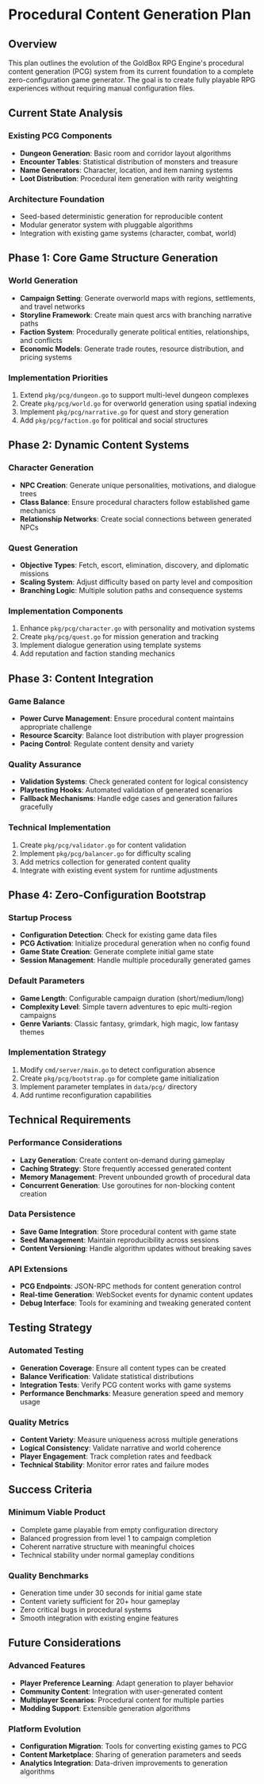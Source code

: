 # Procedural Content Generation Plan

## Overview

This plan outlines the evolution of the GoldBox RPG Engine's procedural content generation (PCG) system from its current foundation to a complete zero-configuration game generator. The goal is to create fully playable RPG experiences without requiring manual configuration files.

## Current State Analysis

### Existing PCG Components
- **Dungeon Generation**: Basic room and corridor layout algorithms
- **Encounter Tables**: Statistical distribution of monsters and treasure
- **Name Generators**: Character, location, and item naming systems
- **Loot Distribution**: Procedural item generation with rarity weighting

### Architecture Foundation
- Seed-based deterministic generation for reproducible content
- Modular generator system with pluggable algorithms
- Integration with existing game systems (character, combat, world)

## Phase 1: Core Game Structure Generation

### World Generation
- **Campaign Setting**: Generate overworld maps with regions, settlements, and travel networks
- **Storyline Framework**: Create main quest arcs with branching narrative paths
- **Faction System**: Procedurally generate political entities, relationships, and conflicts
- **Economic Models**: Generate trade routes, resource distribution, and pricing systems

### Implementation Priorities
1. Extend `pkg/pcg/dungeon.go` to support multi-level dungeon complexes
2. Create `pkg/pcg/world.go` for overworld generation using spatial indexing
3. Implement `pkg/pcg/narrative.go` for quest and story generation
4. Add `pkg/pcg/faction.go` for political and social structures

## Phase 2: Dynamic Content Systems

### Character Generation
- **NPC Creation**: Generate unique personalities, motivations, and dialogue trees
- **Class Balance**: Ensure procedural characters follow established game mechanics
- **Relationship Networks**: Create social connections between generated NPCs

### Quest Generation
- **Objective Types**: Fetch, escort, elimination, discovery, and diplomatic missions
- **Scaling System**: Adjust difficulty based on party level and composition
- **Branching Logic**: Multiple solution paths and consequence systems

### Implementation Components
1. Enhance `pkg/pcg/character.go` with personality and motivation systems
2. Create `pkg/pcg/quest.go` for mission generation and tracking
3. Implement dialogue generation using template systems
4. Add reputation and faction standing mechanics

## Phase 3: Content Integration

### Game Balance
- **Power Curve Management**: Ensure procedural content maintains appropriate challenge
- **Resource Scarcity**: Balance loot distribution with player progression
- **Pacing Control**: Regulate content density and variety

### Quality Assurance
- **Validation Systems**: Check generated content for logical consistency
- **Playtesting Hooks**: Automated validation of generated scenarios
- **Fallback Mechanisms**: Handle edge cases and generation failures gracefully

### Technical Implementation
1. Create `pkg/pcg/validator.go` for content validation
2. Implement `pkg/pcg/balancer.go` for difficulty scaling
3. Add metrics collection for generated content quality
4. Integrate with existing event system for runtime adjustments

## Phase 4: Zero-Configuration Bootstrap

### Startup Process
- **Configuration Detection**: Check for existing game data files
- **PCG Activation**: Initialize procedural generation when no config found
- **Game State Creation**: Generate complete initial game state
- **Session Management**: Handle multiple procedurally generated games

### Default Parameters
- **Game Length**: Configurable campaign duration (short/medium/long)
- **Complexity Level**: Simple tavern adventures to epic multi-region campaigns
- **Genre Variants**: Classic fantasy, grimdark, high magic, low fantasy themes

### Implementation Strategy
1. Modify `cmd/server/main.go` to detect configuration absence
2. Create `pkg/pcg/bootstrap.go` for complete game initialization
3. Implement parameter templates in `data/pcg/` directory
4. Add runtime reconfiguration capabilities

## Technical Requirements

### Performance Considerations
- **Lazy Generation**: Create content on-demand during gameplay
- **Caching Strategy**: Store frequently accessed generated content
- **Memory Management**: Prevent unbounded growth of procedural data
- **Concurrent Generation**: Use goroutines for non-blocking content creation

### Data Persistence
- **Save Game Integration**: Store procedural content with game state
- **Seed Management**: Maintain reproducibility across sessions
- **Content Versioning**: Handle algorithm updates without breaking saves

### API Extensions
- **PCG Endpoints**: JSON-RPC methods for content generation control
- **Real-time Generation**: WebSocket events for dynamic content updates
- **Debug Interface**: Tools for examining and tweaking generated content

## Testing Strategy

### Automated Testing
- **Generation Coverage**: Ensure all content types can be created
- **Balance Verification**: Validate statistical distributions
- **Integration Tests**: Verify PCG content works with game systems
- **Performance Benchmarks**: Measure generation speed and memory usage

### Quality Metrics
- **Content Variety**: Measure uniqueness across multiple generations
- **Logical Consistency**: Validate narrative and world coherence
- **Player Engagement**: Track completion rates and feedback
- **Technical Stability**: Monitor error rates and failure modes

## Success Criteria

### Minimum Viable Product
- Complete game playable from empty configuration directory
- Balanced progression from level 1 to campaign completion
- Coherent narrative structure with meaningful choices
- Technical stability under normal gameplay conditions

### Quality Benchmarks
- Generation time under 30 seconds for initial game state
- Content variety sufficient for 20+ hour gameplay
- Zero critical bugs in procedural systems
- Smooth integration with existing engine features

## Future Considerations

### Advanced Features
- **Player Preference Learning**: Adapt generation to player behavior
- **Community Content**: Integration with user-generated content
- **Multiplayer Scenarios**: Procedural content for multiple parties
- **Modding Support**: Extensible generation algorithms

### Platform Evolution
- **Configuration Migration**: Tools for converting existing games to PCG
- **Content Marketplace**: Sharing of generation parameters and seeds
- **Analytics Integration**: Data-driven improvements to generation algorithms